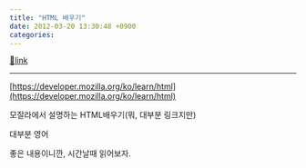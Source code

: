 ```yaml
---
title: "HTML 배우기"
date: 2012-03-20 13:30:48 +0900
categories: 
---
```

[🔗link](http://www.mins01.com/mh/tech/read/763)
***


[https://developer.mozilla.org/ko/learn/html](https://developer.mozilla.org/ko/learn/html)  


모잘라에서 설명하는 HTML배우기(뭐, 대부분 링크지만)

대부분 영어

  


좋은 내용이니깐, 시간날때 읽어보자.


